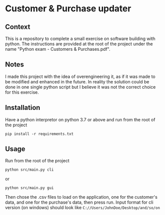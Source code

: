 # Customer & Purchase updater

## Context
This is a repository to complete a small exercise on software building with python.
The instructions are provided at the root of the project under the name "Python exam - Customers & Purchases.pdf".

## Notes
I made this project with the idea of overengineering it, as if it was made to be modified and enhanced in the future.
In reality the solution could be done in one single python script but I believe it was not the correct choice for this exercise.

## Installation
Have a python interpretor on python 3.7 or above and run from the root of the project
```
pip install -r requirements.txt
```

## Usage
Run from the root of the project
```
python src/main.py cli
```
or
```
python src/main.py gui
```
Then chose the .csv files to load on the application, one for the customer's data, and one for
the purchase's data, then press run.
Input format for cli version (on windows) should look like ```C://Users/JohnDoe/Desktop/and/so/on```